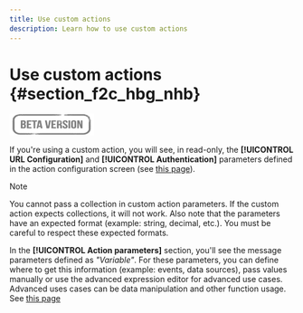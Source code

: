 ```yaml
---
title: Use custom actions
description: Learn how to use custom actions
---
```

# Use custom actions {#section_f2c_hbg_nhb}

![](../assets/do-not-localize/badge.png)

If you're using a custom action, you will see, in read-only, the **[!UICONTROL URL Configuration]** and **[!UICONTROL Authentication]** parameters defined in the action configuration screen (see [this page](../action/about-custom-action-configuration.md)).

>[!NOTE]
>
>You cannot pass a collection in custom action parameters. If the custom action expects collections, it will not work. Also note that the parameters have an expected format (example: string, decimal, etc.). You must be careful to respect these expected formats. 

In the **[!UICONTROL Action parameters]** section, you'll see the message parameters defined as _"Variable"_. For these parameters, you can define where to get this information (example: events, data sources), pass values manually or use the advanced expression editor for advanced use cases. Advanced uses cases can be data manipulation and other function usage. See [this page](https://experienceleague.adobe.com/docs/journeys/using/building-advanced-conditions-journeys/expressionadvanced.html)
